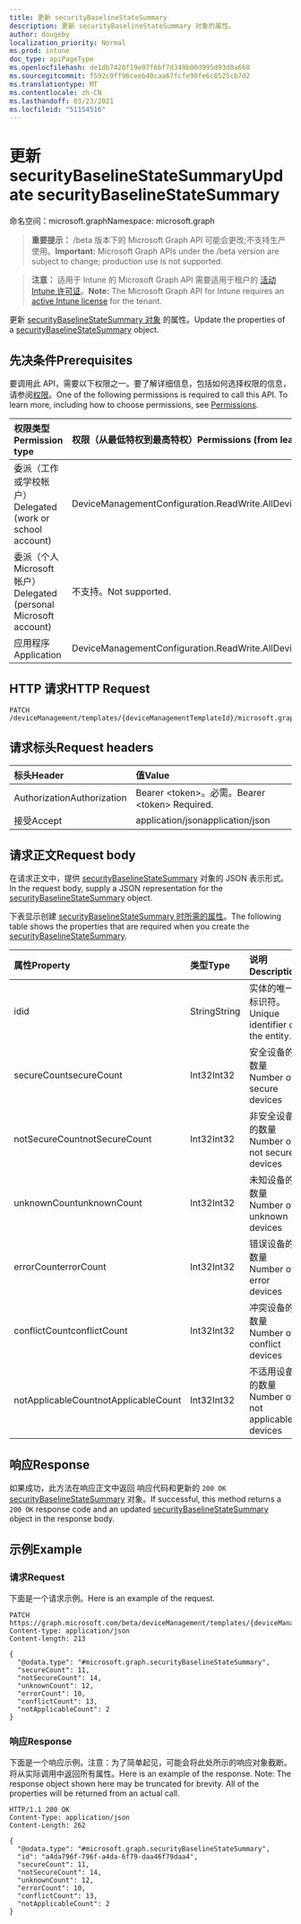 ```yaml
---
title: 更新 securityBaselineStateSummary
description: 更新 securityBaselineStateSummary 对象的属性。
author: dougeby
localization_priority: Normal
ms.prod: intune
doc_type: apiPageType
ms.openlocfilehash: de1db7428f19e07f6bf7d349b00d995d93d0a660
ms.sourcegitcommit: f592c9ff96ceeb40caa67fcfe90fe6c8525cb7d2
ms.translationtype: MT
ms.contentlocale: zh-CN
ms.lasthandoff: 03/23/2021
ms.locfileid: "51154516"
---
```

# <a name="update-securitybaselinestatesummary"></a><span data-ttu-id="aaf28-103">更新 securityBaselineStateSummary</span><span class="sxs-lookup"><span data-stu-id="aaf28-103">Update securityBaselineStateSummary</span></span>

<span data-ttu-id="aaf28-104">命名空间：microsoft.graph</span><span class="sxs-lookup"><span data-stu-id="aaf28-104">Namespace: microsoft.graph</span></span>

> <span data-ttu-id="aaf28-105">**重要提示：** /beta 版本下的 Microsoft Graph API 可能会更改;不支持生产使用。</span><span class="sxs-lookup"><span data-stu-id="aaf28-105">**Important:** Microsoft Graph APIs under the /beta version are subject to change; production use is not supported.</span></span>

> <span data-ttu-id="aaf28-106">**注意：** 适用于 Intune 的 Microsoft Graph API 需要适用于租户的 [活动 Intune 许可证](https://go.microsoft.com/fwlink/?linkid=839381)。</span><span class="sxs-lookup"><span data-stu-id="aaf28-106">**Note:** The Microsoft Graph API for Intune requires an [active Intune license](https://go.microsoft.com/fwlink/?linkid=839381) for the tenant.</span></span>

<span data-ttu-id="aaf28-107">更新 [securityBaselineStateSummary 对象](../resources/intune-deviceintent-securitybaselinestatesummary.md) 的属性。</span><span class="sxs-lookup"><span data-stu-id="aaf28-107">Update the properties of a [securityBaselineStateSummary](../resources/intune-deviceintent-securitybaselinestatesummary.md) object.</span></span>

## <a name="prerequisites"></a><span data-ttu-id="aaf28-108">先决条件</span><span class="sxs-lookup"><span data-stu-id="aaf28-108">Prerequisites</span></span>
<span data-ttu-id="aaf28-p101">要调用此 API，需要以下权限之一。要了解详细信息，包括如何选择权限的信息，请参阅[权限](/graph/permissions-reference)。</span><span class="sxs-lookup"><span data-stu-id="aaf28-p101">One of the following permissions is required to call this API. To learn more, including how to choose permissions, see [Permissions](/graph/permissions-reference).</span></span>

|<span data-ttu-id="aaf28-111">权限类型</span><span class="sxs-lookup"><span data-stu-id="aaf28-111">Permission type</span></span>|<span data-ttu-id="aaf28-112">权限（从最低特权到最高特权）</span><span class="sxs-lookup"><span data-stu-id="aaf28-112">Permissions (from least to most privileged)</span></span>|
|:---|:---|
|<span data-ttu-id="aaf28-113">委派（工作或学校帐户）</span><span class="sxs-lookup"><span data-stu-id="aaf28-113">Delegated (work or school account)</span></span>|<span data-ttu-id="aaf28-114">DeviceManagementConfiguration.ReadWrite.All</span><span class="sxs-lookup"><span data-stu-id="aaf28-114">DeviceManagementConfiguration.ReadWrite.All</span></span>|
|<span data-ttu-id="aaf28-115">委派（个人 Microsoft 帐户）</span><span class="sxs-lookup"><span data-stu-id="aaf28-115">Delegated (personal Microsoft account)</span></span>|<span data-ttu-id="aaf28-116">不支持。</span><span class="sxs-lookup"><span data-stu-id="aaf28-116">Not supported.</span></span>|
|<span data-ttu-id="aaf28-117">应用程序</span><span class="sxs-lookup"><span data-stu-id="aaf28-117">Application</span></span>|<span data-ttu-id="aaf28-118">DeviceManagementConfiguration.ReadWrite.All</span><span class="sxs-lookup"><span data-stu-id="aaf28-118">DeviceManagementConfiguration.ReadWrite.All</span></span>|

## <a name="http-request"></a><span data-ttu-id="aaf28-119">HTTP 请求</span><span class="sxs-lookup"><span data-stu-id="aaf28-119">HTTP Request</span></span>
<!-- {
  "blockType": "ignored"
}
-->
``` http
PATCH /deviceManagement/templates/{deviceManagementTemplateId}/microsoft.graph.securityBaselineTemplate/deviceStateSummary
```

## <a name="request-headers"></a><span data-ttu-id="aaf28-120">请求标头</span><span class="sxs-lookup"><span data-stu-id="aaf28-120">Request headers</span></span>
|<span data-ttu-id="aaf28-121">标头</span><span class="sxs-lookup"><span data-stu-id="aaf28-121">Header</span></span>|<span data-ttu-id="aaf28-122">值</span><span class="sxs-lookup"><span data-stu-id="aaf28-122">Value</span></span>|
|:---|:---|
|<span data-ttu-id="aaf28-123">Authorization</span><span class="sxs-lookup"><span data-stu-id="aaf28-123">Authorization</span></span>|<span data-ttu-id="aaf28-124">Bearer &lt;token&gt;。必需。</span><span class="sxs-lookup"><span data-stu-id="aaf28-124">Bearer &lt;token&gt; Required.</span></span>|
|<span data-ttu-id="aaf28-125">接受</span><span class="sxs-lookup"><span data-stu-id="aaf28-125">Accept</span></span>|<span data-ttu-id="aaf28-126">application/json</span><span class="sxs-lookup"><span data-stu-id="aaf28-126">application/json</span></span>|

## <a name="request-body"></a><span data-ttu-id="aaf28-127">请求正文</span><span class="sxs-lookup"><span data-stu-id="aaf28-127">Request body</span></span>
<span data-ttu-id="aaf28-128">在请求正文中，提供 [securityBaselineStateSummary](../resources/intune-deviceintent-securitybaselinestatesummary.md) 对象的 JSON 表示形式。</span><span class="sxs-lookup"><span data-stu-id="aaf28-128">In the request body, supply a JSON representation for the [securityBaselineStateSummary](../resources/intune-deviceintent-securitybaselinestatesummary.md) object.</span></span>

<span data-ttu-id="aaf28-129">下表显示创建 [securityBaselineStateSummary 时所需的属性](../resources/intune-deviceintent-securitybaselinestatesummary.md)。</span><span class="sxs-lookup"><span data-stu-id="aaf28-129">The following table shows the properties that are required when you create the [securityBaselineStateSummary](../resources/intune-deviceintent-securitybaselinestatesummary.md).</span></span>

|<span data-ttu-id="aaf28-130">属性</span><span class="sxs-lookup"><span data-stu-id="aaf28-130">Property</span></span>|<span data-ttu-id="aaf28-131">类型</span><span class="sxs-lookup"><span data-stu-id="aaf28-131">Type</span></span>|<span data-ttu-id="aaf28-132">说明</span><span class="sxs-lookup"><span data-stu-id="aaf28-132">Description</span></span>|
|:---|:---|:---|
|<span data-ttu-id="aaf28-133">id</span><span class="sxs-lookup"><span data-stu-id="aaf28-133">id</span></span>|<span data-ttu-id="aaf28-134">String</span><span class="sxs-lookup"><span data-stu-id="aaf28-134">String</span></span>|<span data-ttu-id="aaf28-135">实体的唯一标识符。</span><span class="sxs-lookup"><span data-stu-id="aaf28-135">Unique identifier of the entity.</span></span>|
|<span data-ttu-id="aaf28-136">secureCount</span><span class="sxs-lookup"><span data-stu-id="aaf28-136">secureCount</span></span>|<span data-ttu-id="aaf28-137">Int32</span><span class="sxs-lookup"><span data-stu-id="aaf28-137">Int32</span></span>|<span data-ttu-id="aaf28-138">安全设备的数量</span><span class="sxs-lookup"><span data-stu-id="aaf28-138">Number of secure devices</span></span>|
|<span data-ttu-id="aaf28-139">notSecureCount</span><span class="sxs-lookup"><span data-stu-id="aaf28-139">notSecureCount</span></span>|<span data-ttu-id="aaf28-140">Int32</span><span class="sxs-lookup"><span data-stu-id="aaf28-140">Int32</span></span>|<span data-ttu-id="aaf28-141">非安全设备的数量</span><span class="sxs-lookup"><span data-stu-id="aaf28-141">Number of not secure devices</span></span>|
|<span data-ttu-id="aaf28-142">unknownCount</span><span class="sxs-lookup"><span data-stu-id="aaf28-142">unknownCount</span></span>|<span data-ttu-id="aaf28-143">Int32</span><span class="sxs-lookup"><span data-stu-id="aaf28-143">Int32</span></span>|<span data-ttu-id="aaf28-144">未知设备的数量</span><span class="sxs-lookup"><span data-stu-id="aaf28-144">Number of unknown devices</span></span>|
|<span data-ttu-id="aaf28-145">errorCount</span><span class="sxs-lookup"><span data-stu-id="aaf28-145">errorCount</span></span>|<span data-ttu-id="aaf28-146">Int32</span><span class="sxs-lookup"><span data-stu-id="aaf28-146">Int32</span></span>|<span data-ttu-id="aaf28-147">错误设备的数量</span><span class="sxs-lookup"><span data-stu-id="aaf28-147">Number of error devices</span></span>|
|<span data-ttu-id="aaf28-148">conflictCount</span><span class="sxs-lookup"><span data-stu-id="aaf28-148">conflictCount</span></span>|<span data-ttu-id="aaf28-149">Int32</span><span class="sxs-lookup"><span data-stu-id="aaf28-149">Int32</span></span>|<span data-ttu-id="aaf28-150">冲突设备的数量</span><span class="sxs-lookup"><span data-stu-id="aaf28-150">Number of conflict devices</span></span>|
|<span data-ttu-id="aaf28-151">notApplicableCount</span><span class="sxs-lookup"><span data-stu-id="aaf28-151">notApplicableCount</span></span>|<span data-ttu-id="aaf28-152">Int32</span><span class="sxs-lookup"><span data-stu-id="aaf28-152">Int32</span></span>|<span data-ttu-id="aaf28-153">不适用设备的数量</span><span class="sxs-lookup"><span data-stu-id="aaf28-153">Number of not applicable devices</span></span>|



## <a name="response"></a><span data-ttu-id="aaf28-154">响应</span><span class="sxs-lookup"><span data-stu-id="aaf28-154">Response</span></span>
<span data-ttu-id="aaf28-155">如果成功，此方法在响应正文中返回 响应代码和更新的 `200 OK` [securityBaselineStateSummary](../resources/intune-deviceintent-securitybaselinestatesummary.md) 对象。</span><span class="sxs-lookup"><span data-stu-id="aaf28-155">If successful, this method returns a `200 OK` response code and an updated [securityBaselineStateSummary](../resources/intune-deviceintent-securitybaselinestatesummary.md) object in the response body.</span></span>

## <a name="example"></a><span data-ttu-id="aaf28-156">示例</span><span class="sxs-lookup"><span data-stu-id="aaf28-156">Example</span></span>

### <a name="request"></a><span data-ttu-id="aaf28-157">请求</span><span class="sxs-lookup"><span data-stu-id="aaf28-157">Request</span></span>
<span data-ttu-id="aaf28-158">下面是一个请求示例。</span><span class="sxs-lookup"><span data-stu-id="aaf28-158">Here is an example of the request.</span></span>
``` http
PATCH https://graph.microsoft.com/beta/deviceManagement/templates/{deviceManagementTemplateId}/microsoft.graph.securityBaselineTemplate/deviceStateSummary
Content-type: application/json
Content-length: 213

{
  "@odata.type": "#microsoft.graph.securityBaselineStateSummary",
  "secureCount": 11,
  "notSecureCount": 14,
  "unknownCount": 12,
  "errorCount": 10,
  "conflictCount": 13,
  "notApplicableCount": 2
}
```

### <a name="response"></a><span data-ttu-id="aaf28-159">响应</span><span class="sxs-lookup"><span data-stu-id="aaf28-159">Response</span></span>
<span data-ttu-id="aaf28-p102">下面是一个响应示例。注意：为了简单起见，可能会将此处所示的响应对象截断。将从实际调用中返回所有属性。</span><span class="sxs-lookup"><span data-stu-id="aaf28-p102">Here is an example of the response. Note: The response object shown here may be truncated for brevity. All of the properties will be returned from an actual call.</span></span>
``` http
HTTP/1.1 200 OK
Content-Type: application/json
Content-Length: 262

{
  "@odata.type": "#microsoft.graph.securityBaselineStateSummary",
  "id": "a4da796f-796f-a4da-6f79-daa46f79daa4",
  "secureCount": 11,
  "notSecureCount": 14,
  "unknownCount": 12,
  "errorCount": 10,
  "conflictCount": 13,
  "notApplicableCount": 2
}
```




